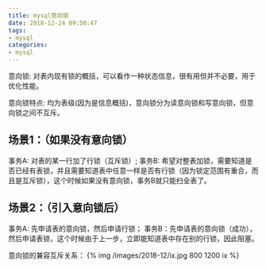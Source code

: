 ```yaml
---
title: mysql意向锁
date: 2018-12-24 09:50:47
tags:
- mysql
categories:
- mysql
---
```


意向锁: 对表内现有锁的概括，可以看作一种状态信息，很有用但并不必要，用于优化性能。

意向锁特点: 均为表级(因为是信息概括)，意向锁分为读意向锁和写意向锁，但意向锁之间不互斥。

## 场景1：（如果没有意向锁）
事务A: 对表的某一行加了行锁（互斥锁）;
事务B: 希望对整表加锁，需要知道是否已经有表锁，并且需要知道表中任意一样是否有行锁（因为锁定范围有重合，而且是互斥锁），这个时候如果没有意向锁，事务B就只能扫全表了。

## 场景2：（引入意向锁后）
事务A: 先申请表的意向锁，然后申请行锁；
事务B：先申请表的意向锁（成功），然后申请表锁，这个时候由于上一步，立即能知道表中存在别的行锁，因此阻塞。

意向锁的兼容互斥关系：
{% img /images/2018-12/ix.jpg 800 1200 ix %}
